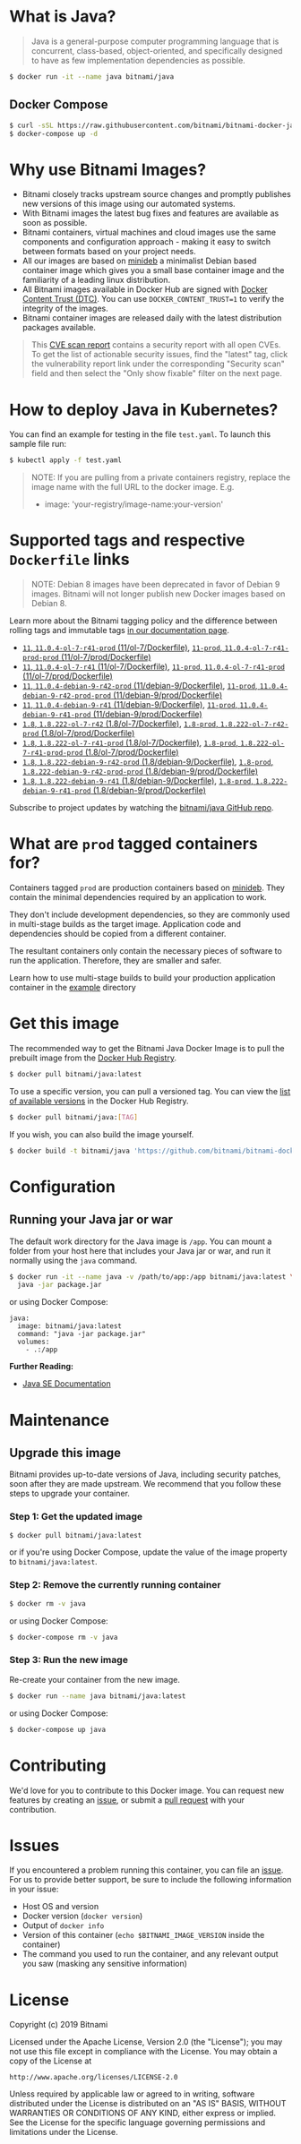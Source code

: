 # What is Java?

> Java is a general-purpose computer programming language that is concurrent, class-based, object-oriented, and specifically designed to have as few implementation dependencies as possible.

```bash
$ docker run -it --name java bitnami/java
```

## Docker Compose

```bash
$ curl -sSL https://raw.githubusercontent.com/bitnami/bitnami-docker-java/master/docker-compose.yml > docker-compose.yml
$ docker-compose up -d
```

# Why use Bitnami Images?

* Bitnami closely tracks upstream source changes and promptly publishes new versions of this image using our automated systems.
* With Bitnami images the latest bug fixes and features are available as soon as possible.
* Bitnami containers, virtual machines and cloud images use the same components and configuration approach - making it easy to switch between formats based on your project needs.
* All our images are based on [minideb](https://github.com/bitnami/minideb) a minimalist Debian based container image which gives you a small base container image and the familiarity of a leading linux distribution.
* All Bitnami images available in Docker Hub are signed with [Docker Content Trust (DTC)](https://docs.docker.com/engine/security/trust/content_trust/). You can use `DOCKER_CONTENT_TRUST=1` to verify the integrity of the images.
* Bitnami container images are released daily with the latest distribution packages available.


> This [CVE scan report](https://quay.io/repository/bitnami/java?tab=tags) contains a security report with all open CVEs. To get the list of actionable security issues, find the "latest" tag, click the vulnerability report link under the corresponding "Security scan" field and then select the "Only show fixable" filter on the next page.

# How to deploy Java in Kubernetes?

You can find an example for testing in the file `test.yaml`. To launch this sample file run:

```bash
$ kubectl apply -f test.yaml
```

> NOTE: If you are pulling from a private containers registry, replace the image name with the full URL to the docker image. E.g.
>
> - image: 'your-registry/image-name:your-version'

# Supported tags and respective `Dockerfile` links

> NOTE: Debian 8 images have been deprecated in favor of Debian 9 images. Bitnami will not longer publish new Docker images based on Debian 8.

Learn more about the Bitnami tagging policy and the difference between rolling tags and immutable tags [in our documentation page](https://docs.bitnami.com/containers/how-to/understand-rolling-tags-containers/).


- [`11`, `11.0.4-ol-7-r41-prod` (11/ol-7/Dockerfile)](https://github.com/bitnami/bitnami-docker-java/blob/11.0.4-ol-7-r41-prod/11/ol-7/Dockerfile), [`11-prod`, `11.0.4-ol-7-r41-prod-prod` (11/ol-7/prod/Dockerfile)](https://github.com/bitnami/bitnami-docker-java/blob/11.0.4-ol-7-r41-prod/11/ol-7/prod/Dockerfile)
- [`11`, `11.0.4-ol-7-r41` (11/ol-7/Dockerfile)](https://github.com/bitnami/bitnami-docker-java/blob/11.0.4-ol-7-r41/11/ol-7/Dockerfile), [`11-prod`, `11.0.4-ol-7-r41-prod` (11/ol-7/prod/Dockerfile)](https://github.com/bitnami/bitnami-docker-java/blob/11.0.4-ol-7-r41/11/ol-7/prod/Dockerfile)
- [`11`, `11.0.4-debian-9-r42-prod` (11/debian-9/Dockerfile)](https://github.com/bitnami/bitnami-docker-java/blob/11.0.4-debian-9-r42-prod/11/debian-9/Dockerfile), [`11-prod`, `11.0.4-debian-9-r42-prod-prod` (11/debian-9/prod/Dockerfile)](https://github.com/bitnami/bitnami-docker-java/blob/11.0.4-debian-9-r42-prod/11/debian-9/prod/Dockerfile)
- [`11`, `11.0.4-debian-9-r41` (11/debian-9/Dockerfile)](https://github.com/bitnami/bitnami-docker-java/blob/11.0.4-debian-9-r41/11/debian-9/Dockerfile), [`11-prod`, `11.0.4-debian-9-r41-prod` (11/debian-9/prod/Dockerfile)](https://github.com/bitnami/bitnami-docker-java/blob/11.0.4-debian-9-r41/11/debian-9/prod/Dockerfile)
- [`1.8`, `1.8.222-ol-7-r42` (1.8/ol-7/Dockerfile)](https://github.com/bitnami/bitnami-docker-java/blob/1.8.222-ol-7-r42/1.8/ol-7/Dockerfile), [`1.8-prod`, `1.8.222-ol-7-r42-prod` (1.8/ol-7/prod/Dockerfile)](https://github.com/bitnami/bitnami-docker-java/blob/1.8.222-ol-7-r42/1.8/ol-7/prod/Dockerfile)
- [`1.8`, `1.8.222-ol-7-r41-prod` (1.8/ol-7/Dockerfile)](https://github.com/bitnami/bitnami-docker-java/blob/1.8.222-ol-7-r41-prod/1.8/ol-7/Dockerfile), [`1.8-prod`, `1.8.222-ol-7-r41-prod-prod` (1.8/ol-7/prod/Dockerfile)](https://github.com/bitnami/bitnami-docker-java/blob/1.8.222-ol-7-r41-prod/1.8/ol-7/prod/Dockerfile)
- [`1.8`, `1.8.222-debian-9-r42-prod` (1.8/debian-9/Dockerfile)](https://github.com/bitnami/bitnami-docker-java/blob/1.8.222-debian-9-r42-prod/1.8/debian-9/Dockerfile), [`1.8-prod`, `1.8.222-debian-9-r42-prod-prod` (1.8/debian-9/prod/Dockerfile)](https://github.com/bitnami/bitnami-docker-java/blob/1.8.222-debian-9-r42-prod/1.8/debian-9/prod/Dockerfile)
- [`1.8`, `1.8.222-debian-9-r41` (1.8/debian-9/Dockerfile)](https://github.com/bitnami/bitnami-docker-java/blob/1.8.222-debian-9-r41/1.8/debian-9/Dockerfile), [`1.8-prod`, `1.8.222-debian-9-r41-prod` (1.8/debian-9/prod/Dockerfile)](https://github.com/bitnami/bitnami-docker-java/blob/1.8.222-debian-9-r41/1.8/debian-9/prod/Dockerfile)

Subscribe to project updates by watching the [bitnami/java GitHub repo](https://github.com/bitnami/bitnami-docker-java).

# What are `prod` tagged containers for?

Containers tagged `prod` are production containers based on [minideb](https://github.com/bitnami/minideb). They contain the minimal dependencies required by an application to work.

They don't include development dependencies, so they are commonly used in multi-stage builds as the target image. Application code and dependencies should be copied from a different container.

The resultant containers only contain the necessary pieces of software to run the application. Therefore, they are smaller and safer.

Learn how to use multi-stage builds to build your production application container in the [example](/example) directory

# Get this image

The recommended way to get the Bitnami Java Docker Image is to pull the prebuilt image from the [Docker Hub Registry](https://hub.docker.com/r/bitnami/java).

```bash
$ docker pull bitnami/java:latest
```

To use a specific version, you can pull a versioned tag. You can view the [list of available versions](https://hub.docker.com/r/bitnami/java/tags/) in the Docker Hub Registry.

```bash
$ docker pull bitnami/java:[TAG]
```

If you wish, you can also build the image yourself.

```bash
$ docker build -t bitnami/java 'https://github.com/bitnami/bitnami-docker-java.git#master:1.8/debian-9'
```

# Configuration

## Running your Java jar or war

The default work directory for the Java image is `/app`. You can mount a folder from your host here that includes your Java jar or war, and run it normally using the `java` command.

```bash
$ docker run -it --name java -v /path/to/app:/app bitnami/java:latest \
  java -jar package.jar
```

or using Docker Compose:

```
java:
  image: bitnami/java:latest
  command: "java -jar package.jar"
  volumes:
    - .:/app
```

**Further Reading:**

  - [Java SE Documentation](https://docs.oracle.com/javase/8/docs/api/)

# Maintenance

## Upgrade this image

Bitnami provides up-to-date versions of Java, including security patches, soon after they are made upstream. We recommend that you follow these steps to upgrade your container.

### Step 1: Get the updated image

```bash
$ docker pull bitnami/java:latest
```

or if you're using Docker Compose, update the value of the image property to `bitnami/java:latest`.

### Step 2: Remove the currently running container

```bash
$ docker rm -v java
```

or using Docker Compose:

```bash
$ docker-compose rm -v java
```

### Step 3: Run the new image

Re-create your container from the new image.

```bash
$ docker run --name java bitnami/java:latest
```

or using Docker Compose:

```bash
$ docker-compose up java
```

# Contributing

We'd love for you to contribute to this Docker image. You can request new features by creating an [issue](https://github.com/bitnami/bitnami-docker-java/issues), or submit a [pull request](https://github.com/bitnami/bitnami-docker-java/pulls) with your contribution.

# Issues

If you encountered a problem running this container, you can file an [issue](https://github.com/bitnami/bitnami-docker-java/issues). For us to provide better support, be sure to include the following information in your issue:

- Host OS and version
- Docker version (`docker version`)
- Output of `docker info`
- Version of this container (`echo $BITNAMI_IMAGE_VERSION` inside the container)
- The command you used to run the container, and any relevant output you saw (masking any sensitive
information)

# License

Copyright (c) 2019 Bitnami

Licensed under the Apache License, Version 2.0 (the "License");
you may not use this file except in compliance with the License.
You may obtain a copy of the License at

    http://www.apache.org/licenses/LICENSE-2.0

Unless required by applicable law or agreed to in writing, software
distributed under the License is distributed on an "AS IS" BASIS,
WITHOUT WARRANTIES OR CONDITIONS OF ANY KIND, either express or implied.
See the License for the specific language governing permissions and
limitations under the License.
